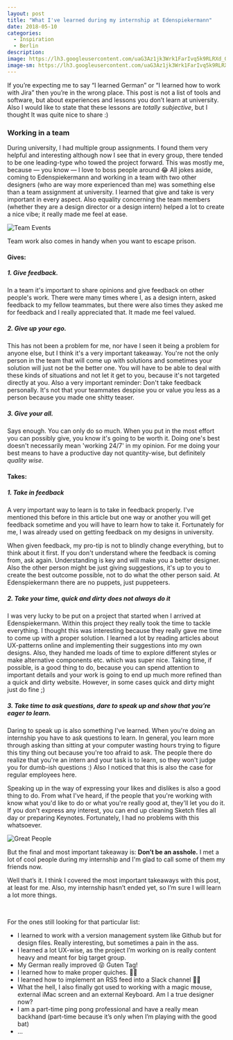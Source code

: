 ```yaml
---
layout: post
title: "What I've learned during my internship at Edenspiekermann"
date: 2018-05-10
categories:
  - Inspiration
  - Berlin
description:
image: https://lh3.googleusercontent.com/uaG3Az1jk3Wrk1FarIvq5k9RLRXd_OhXmTVWcNXFpkpuOeK2duOTbAVaAmnIp1bgX0r6a1plUP3eClAOhdHUYulAGeahhLqJ0nWEPG_UcY7yWtxaD8h8J6zXavIpNohc6X9F0aeGS02GZKXVnb9hIEF68o2g-W8HuBnIGGT1AZUOVuOYChFe6SxGmJl7vi1fpbuKNxcZkXajE4Ir0hkTWGP07OJdP9DO8JoP9DpEjMOxyHzHz_4pDpAjblMflnDOSVTc0NtSdwxvgaRfCGf6_bJghLGCoOeaR3JoiGcQQdmO66jQ3Bsn5fBuC59d1dcjhCcEPz1-gyF-z-QWRXL40-pakHdwTinulT5DDBj68N7NpKZ0lr0i1Qb172yxXtUZswgkwruEv3STVCKU7a5jE4NFLfSh6EZaft1PJWaLg0aDjnZJs82wUKw0jfVQpaVNuw1yOlAih7vHxADoPvvqsULZBGej5WK6vR8kDq50miPxvv0q4w03TgeL0JqNbo2O6G10gijVPXXqeWa-hLOJ4JM3LPM4b_TTLuHvkHlDy_iZpQS1_pWVQvc56peWJvgmLFpp7cD1ONwYkzthtRdFyRVZp4X1BNETYEgbl7XzbCTaP7Q0AeimZJ9Eu3nSN2KG1u3fgUAjUzY9PBOS1e-QKwUH_k4b=w1206-h1606-no
image-sm: https://lh3.googleusercontent.com/uaG3Az1jk3Wrk1FarIvq5k9RLRXd_OhXmTVWcNXFpkpuOeK2duOTbAVaAmnIp1bgX0r6a1plUP3eClAOhdHUYulAGeahhLqJ0nWEPG_UcY7yWtxaD8h8J6zXavIpNohc6X9F0aeGS02GZKXVnb9hIEF68o2g-W8HuBnIGGT1AZUOVuOYChFe6SxGmJl7vi1fpbuKNxcZkXajE4Ir0hkTWGP07OJdP9DO8JoP9DpEjMOxyHzHz_4pDpAjblMflnDOSVTc0NtSdwxvgaRfCGf6_bJghLGCoOeaR3JoiGcQQdmO66jQ3Bsn5fBuC59d1dcjhCcEPz1-gyF-z-QWRXL40-pakHdwTinulT5DDBj68N7NpKZ0lr0i1Qb172yxXtUZswgkwruEv3STVCKU7a5jE4NFLfSh6EZaft1PJWaLg0aDjnZJs82wUKw0jfVQpaVNuw1yOlAih7vHxADoPvvqsULZBGej5WK6vR8kDq50miPxvv0q4w03TgeL0JqNbo2O6G10gijVPXXqeWa-hLOJ4JM3LPM4b_TTLuHvkHlDy_iZpQS1_pWVQvc56peWJvgmLFpp7cD1ONwYkzthtRdFyRVZp4X1BNETYEgbl7XzbCTaP7Q0AeimZJ9Eu3nSN2KG1u3fgUAjUzY9PBOS1e-QKwUH_k4b=w1206-h1606-no
---
```


If you’re expecting me to say “I learned German” or “I learned how to work with Jira” then you’re in the wrong place. This post is not a list of tools and software, but about experiences and lessons you don’t learn at university. Also I would like to state that these lessons are *totally subjective*, but I thought It was quite nice to share :)

### Working in a team

During university, I had multiple group assignments. I found them very helpful and interesting although now I see that in every group, there tended to be one leading-type who towed the project forward. This was mostly me, because —
you know — I love to boss people around 😂
All jokes aside, coming to Edenspiekermann and working in a team with two other designers (who are way more experienced than me) was something else than a team assignment at university.
I learned that give and take is very important in every aspect. Also equality concerning the team members (whether they are a design director or a design intern) helped a lot to create a nice vibe; it really made me feel at ease.

![Team Events](https://res.cloudinary.com/lottebijlsma/image/upload/c_scale,q_100,w_800/v1525943091/Blog/What%20I%20learned%20at%20Espi/team.jpg)
<figcaption>Team work also comes in handy when you want to escape prison.</figcaption>

#### Gives:

##### 1. Give feedback.
In a team it's important to share opinions and give feedback on other people's work. There were many times where I, as a design intern, asked feedback to my fellow teammates, but there were also times they asked me for feedback and I really appreciated that. It made me feel valued.

##### 2. Give up your ego.

This has not been a problem for me, nor have I seen it being a problem for anyone else, but I think it's a very important takeaway. You're not the only person in the team that will come up with solutions and sometimes your solution will just not be the better one. You will have to be able to deal with these kinds of situations and not let it get to you, because it's not targeted directly at you. Also a very important reminder: Don't take feedback personally. It's not that your teammates despise you or value you less as a person because you made one shitty teaser.

##### 3. Give your all.

Says enough. You can only do so much. When you put in the most effort you can possibly give, you know it's going to be worth it. Doing one's best doesn't necessarily mean 'working 24/7' in my opinion. For me doing your best means to have a productive day not quantity-wise, but definitely *quality wise*.

#### Takes:

##### 1. Take in feedback
A very important way to learn is to take in feedback properly. I've mentioned this before in this article but one way or another you will get feedback sometime and you will have to learn how to take it. Fortunately for me, I was already used on getting feedback on my designs in university.

When given feedback, my pro-tip is not to blindly change everything, but to think about it first. If you don't understand where the feedback is coming from, ask again. Understanding is key and will make you a better designer. Also the other person might be just giving suggestions, it's up to you to create the best outcome possible, not to do what the other person said. At Edenspiekermann there are no puppets, just puppeteers.

##### 2. Take your time, quick and dirty does not always do it
I was very lucky to be put on a project that started when I arrived at Edenspiekermann. Within this project they really took the time to tackle everything. I thought this was interesting because they really gave me time to come up with a proper solution. I learned a lot by reading articles about UX-patterns online and implementing their suggestions into my own designs. Also, they handed me loads of time to explore different styles or make alternative components etc. which was super nice. Taking time, if possible, is a good thing to do, because you can spend attention to important details and your work is going to end up much more refined than a quick and dirty website. However, in some cases quick and dirty might just do fine ;)

##### 3. Take time to ask questions, dare to speak up and show that you’re eager to learn.
Daring to speak up is also something I've learned. When you're doing an internship you have to ask questions to learn. In general, you learn more through asking than sitting at your computer wasting hours trying to figure this tiny thing out because you're too afraid to ask. The people there do realize that you're an intern and your task is to learn, so they won't judge you for dumb-ish questions :) Also I noticed that this is also the case for regular employees here.

Speaking up in the way of expressing your likes and dislikes is also a good thing to do. From what I've heard, if the people that you're working with know what you'd like to do or what you're really good at, they'll let you do it. If you don't express any interest, you can end up cleaning Sketch files all day or preparing Keynotes. Fortunately, I had no problems with this whatsoever.


![Great People](https://res.cloudinary.com/lottebijlsma/image/upload/c_scale,q_100,w_800/v1525943710/Blog/What%20I%20learned%20at%20Espi/greatppl.jpg)

But the final and most important takeaway is: **Don’t be an asshole.** I met a lot of cool people during my internship and I'm glad to call some of them my friends now.


Well that’s it. I think I covered the most important takeaways with this post, at least for me. Also, my internship hasn’t ended yet, so I’m sure I will learn a lot more things.

<br/>


For the ones still looking for that particular list:

- I learned to work with a version management system like Github but for design files. Really interesting, but sometimes a pain in the ass.
- I learned a lot UX-wise, as the project I’m working on is really content heavy and meant for big target group.
- My German really improved 😝 Guten Tag!
- I learned how to make proper quiches. 👌🏻
- I learned how to implement an RSS feed into a Slack channel 👍🏻
- What the hell, I also finally got used to working with a magic mouse, external iMac screen and an external Keyboard. Am I a true designer now?
- I am a part-time ping pong professional and have a really mean backhand (part-time because it’s only when I’m playing with the good bat)
- ...

